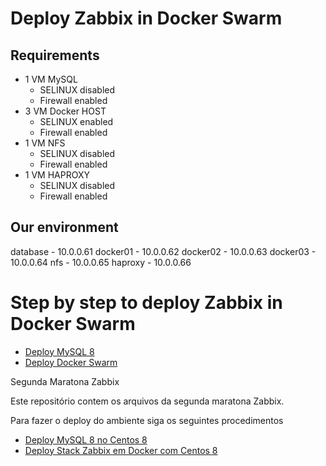 # Deploy Zabbix in Docker Swarm

## Requirements

- 1 VM MySQL
  - SELINUX disabled
  - Firewall enabled
- 3 VM Docker HOST
  - SELINUX enabled
  - Firewall enabled
- 1 VM NFS
  - SELINUX disabled
  - Firewall enabled
- 1 VM HAPROXY
  - SELINUX disabled
  - Firewall enabled

## Our environment

database - 10.0.0.61
docker01 - 10.0.0.62
docker02 - 10.0.0.63
docker03 - 10.0.0.64
nfs - 10.0.0.65
haproxy - 10.0.0.66


# Step by step to deploy Zabbix in Docker Swarm

- [Deploy MySQL 8](steps/deploy_db.md)
- [Deploy Docker Swarm](steps/deploy_swarm.md)


Segunda Maratona Zabbix

Este repositório contem os arquivos da segunda maratona Zabbix.

Para fazer o deploy do ambiente siga os seguintes procedimentos

- [Deploy MySQL 8 no Centos 8](procedimentos/deploy_db.md)
- [Deploy Stack Zabbix em Docker com Centos 8](procedimentos/deploy_zabbix_front_grafana_on_docker.md)